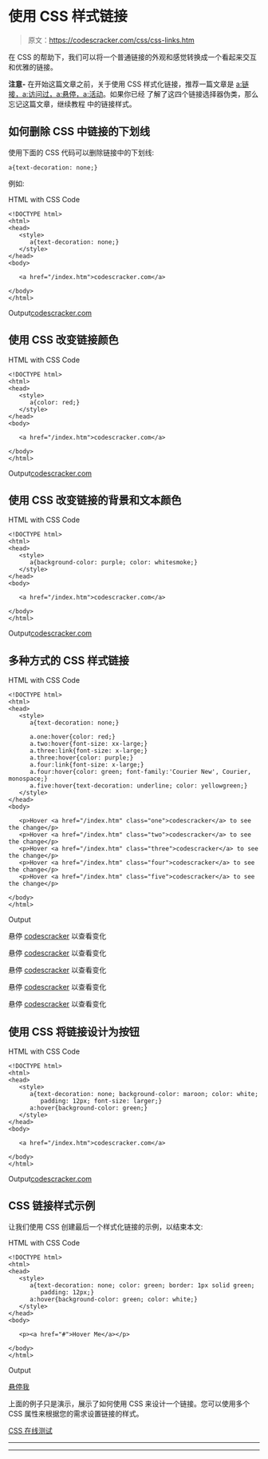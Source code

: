# 使用 CSS 样式链接

> 原文：<https://codescracker.com/css/css-links.htm>

在 CSS 的帮助下，我们可以将一个普通链接的外观和感觉转换成一个看起来交互和优雅的链接。

**注意-** 在开始这篇文章之前，关于使用 CSS 样式化链接，推荐一篇文章是 [a:链接，a:访问过，a:悬停，a:活动](/css/css-anchor-pseudo-classes.htm)。如果你已经 了解了这四个链接选择器伪类，那么忘记这篇文章，继续教程 中的链接样式。

## 如何删除 CSS 中链接的下划线

使用下面的 CSS 代码可以删除链接中的下划线:

```
a{text-decoration: none;}
```

例如:

HTML with CSS Code

```
<!DOCTYPE html>
<html>
<head>
   <style>
      a{text-decoration: none;}
   </style>
</head>
<body>

   <a href="/index.htm">codescracker.com</a>

</body>
</html>
```

Output[codescracker.com](/index.htm)

## 使用 CSS 改变链接颜色

HTML with CSS Code

```
<!DOCTYPE html>
<html>
<head>
   <style>
      a{color: red;}
   </style>
</head>
<body>

   <a href="/index.htm">codescracker.com</a>

</body>
</html>
```

Output[codescracker.com](/index.htm)

## 使用 CSS 改变链接的背景和文本颜色

HTML with CSS Code

```
<!DOCTYPE html>
<html>
<head>
   <style>
      a{background-color: purple; color: whitesmoke;}
   </style>
</head>
<body>

   <a href="/index.htm">codescracker.com</a>

</body>
</html>
```

Output[codescracker.com](/index.htm)

## 多种方式的 CSS 样式链接

HTML with CSS Code

```
<!DOCTYPE html>
<html>
<head>
   <style>
      a{text-decoration: none;}

      a.one:hover{color: red;}
      a.two:hover{font-size: xx-large;}
      a.three:link{font-size: x-large;}
      a.three:hover{color: purple;}
      a.four:link{font-size: x-large;}
      a.four:hover{color: green; font-family:'Courier New', Courier, monospace;}
      a.five:hover{text-decoration: underline; color: yellowgreen;}
   </style>
</head>
<body>

   <p>Hover <a href="/index.htm" class="one">codescracker</a> to see the change</p>
   <p>Hover <a href="/index.htm" class="two">codescracker</a> to see the change</p>
   <p>Hover <a href="/index.htm" class="three">codescracker</a> to see the change</p>
   <p>Hover <a href="/index.htm" class="four">codescracker</a> to see the change</p>
   <p>Hover <a href="/index.htm" class="five">codescracker</a> to see the change</p>

</body>
</html>
```

Output

悬停 [codescracker](/index.htm) 以查看变化

悬停 [codescracker](/index.htm) 以查看变化

悬停 [codescracker](/index.htm) 以查看变化

悬停 [codescracker](/index.htm) 以查看变化

悬停 [codescracker](/index.htm) 以查看变化

## 使用 CSS 将链接设计为按钮

HTML with CSS Code

```
<!DOCTYPE html>
<html>
<head>
   <style>
      a{text-decoration: none; background-color: maroon; color: white;
         padding: 12px; font-size: larger;}
      a:hover{background-color: green;}
   </style>
</head>
<body>

   <a href="/index.htm">codescracker.com</a>

</body>
</html>
```

Output[codescracker.com](/index.htm)

## CSS 链接样式示例

让我们使用 CSS 创建最后一个样式化链接的示例，以结束本文:

HTML with CSS Code

```
<!DOCTYPE html>
<html>
<head>
   <style>
      a{text-decoration: none; color: green; border: 1px solid green;
         padding: 12px;}
      a:hover{background-color: green; color: white;}
   </style>
</head>
<body>

   <p><a href="#">Hover Me</a></p>

</body>
</html>
```

Output

[悬停我](#)

上面的例子只是演示，展示了如何使用 CSS 来设计一个链接。您可以使用多个 CSS 属性来根据您的需求设置链接的样式。

[CSS 在线测试](/exam/showtest.php?subid=5)

* * *

* * *